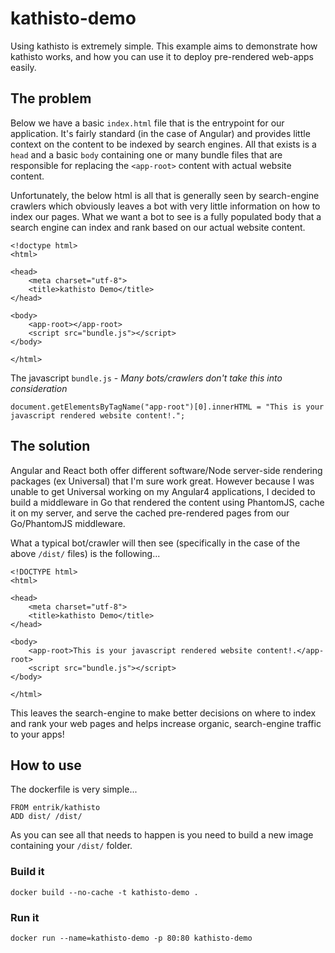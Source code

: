 # kathisto-demo
Using kathisto is extremely simple. This example aims to demonstrate how kathisto works, and how you can use it to deploy pre-rendered web-apps easily.

## The problem
Below we have a basic `index.html` file that is the entrypoint for our application. It's fairly standard (in the case of Angular) and provides little context on the content to be indexed by search engines. All that exists is a `head` and a basic `body` containing one or many bundle files that are responsible for replacing the `<app-root>` content with actual website content.

Unfortunately, the below html is all that is generally seen by search-engine crawlers which obviously leaves a bot with very little information on how to index our pages. What we want a bot to see is a fully populated body that a search engine can index and rank based on our actual website content.
```
<!doctype html>
<html>

<head>
    <meta charset="utf-8">
    <title>kathisto Demo</title>
</head>

<body>
    <app-root></app-root>
    <script src="bundle.js"></script>
</body>

</html>
```
The javascript `bundle.js` - _Many bots/crawlers don't take this into consideration_
```
document.getElementsByTagName("app-root")[0].innerHTML = "This is your javascript rendered website content!.";
```
## The solution
Angular and React both offer different software/Node server-side rendering packages (ex Universal) that I'm sure work great. However because I was unable to get Universal working on my Angular4 applications, I decided to build a middleware in Go that rendered the content using PhantomJS, cache it on my server, and serve the cached pre-rendered pages from our Go/PhantomJS middleware.

What a typical bot/crawler will then see (specifically in the case of the above `/dist/` files) is the following...
```
<!DOCTYPE html>
<html>

<head>
    <meta charset="utf-8">
    <title>kathisto Demo</title>
</head>

<body>
    <app-root>This is your javascript rendered website content!.</app-root>
    <script src="bundle.js"></script>
</body>

</html>
```
This leaves the search-engine to make better decisions on where to index and rank your web pages and helps increase organic, search-engine traffic to your apps!
## How to use
The dockerfile is very simple...
```
FROM entrik/kathisto
ADD dist/ /dist/
```
As you can see all that needs to happen is you need to build a new image containing your `/dist/` folder.
### Build it
```
docker build --no-cache -t kathisto-demo .
```
### Run it
```
docker run --name=kathisto-demo -p 80:80 kathisto-demo
```
